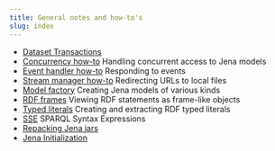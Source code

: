 ```yaml
---
title: General notes and how-to's
slug: index
---
```


- [Dataset Transactions](/documentation/txn/transactions_api.html)
- [Concurrency how-to](concurrency-howto.html) Handling concurrent access to Jena models
- [Event handler how-to](event-handler-howto.html) Responding to events
- [Stream manager how-to](stream-manager.html) Redirecting URLs to local files
- [Model factory](model-factory.html) Creating Jena models of various kinds
- [RDF frames](rdf-frames.html) Viewing RDF statements as frame-like objects
- [Typed literals](typed-literals.html) Creating and extracting RDF typed literals
- [SSE](sse.html) SPARQL Syntax Expressions
- [Repacking Jena jars](jena-repack.html)
- [Jena Initialization](system-initialization.html)
